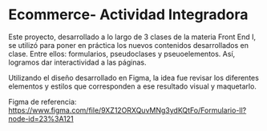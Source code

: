 # Ecommerce- Actividad Integradora

Este proyecto, desarrollado a lo largo de 3 clases de la materia Front End I, se utilizó para poner en práctica los nuevos contenidos desarrollados en clase. Entre ellos: formularios, pseudoclases y pseuoelementos. Así, logramos dar interactividad a las páginas.

Utilizando el diseño desarrollado en Figma, la idea fue revisar los diferentes elementos y estilos que corresponden a ese resultado visual y maquetarlo.

Figma de referencia: https://www.figma.com/file/9XZ12ORXQuvMNg3ydKQtFo/Formulario-ll?node-id=23%3A121
